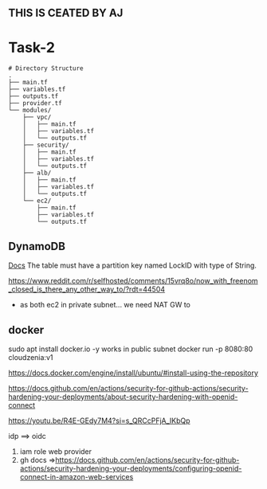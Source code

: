 ## THIS IS CEATED BY AJ
# Task-2 

```
# Directory Structure
.
├── main.tf
├── variables.tf
├── outputs.tf
├── provider.tf
└── modules/
    ├── vpc/
    │   ├── main.tf
    │   ├── variables.tf
    │   └── outputs.tf
    ├── security/
    │   ├── main.tf
    │   ├── variables.tf
    │   └── outputs.tf
    ├── alb/
    │   ├── main.tf
    │   ├── variables.tf
    │   └── outputs.tf
    └── ec2/
        ├── main.tf
        ├── variables.tf
        └── outputs.tf
```

## DynamoDB 
[Docs](https://developer.hashicorp.com/terraform/language/backend/s3#dynamodb_table)
The table must have a partition key named LockID with type of String.

https://www.reddit.com/r/selfhosted/comments/15vrq8o/now_with_freenom_closed_is_there_any_other_way_to/?rdt=44504

- as both ec2 in private subnet... we need NAT GW to 

## docker
sudo apt install docker.io -y works in public subnet
docker run -p 8080:80 cloudzenia:v1

https://docs.docker.com/engine/install/ubuntu/#install-using-the-repository

https://docs.github.com/en/actions/security-for-github-actions/security-hardening-your-deployments/about-security-hardening-with-openid-connect

https://youtu.be/R4E-GEdy7M4?si=s_QRCcPFjA_IKbQp

idp ==> oidc
1. iam role web provider
2. gh docs =>https://docs.github.com/en/actions/security-for-github-actions/security-hardening-your-deployments/configuring-openid-connect-in-amazon-web-services
